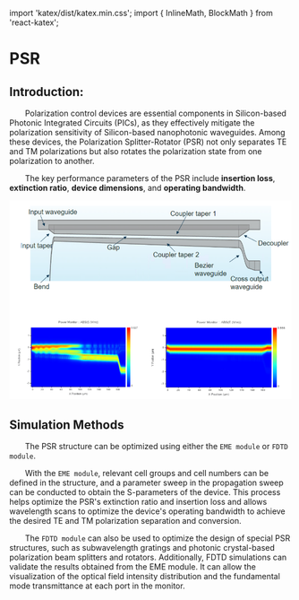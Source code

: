 import 'katex/dist/katex.min.css';
import { InlineMath, BlockMath } from 'react-katex';

# PSR

## Introduction:

<div class="text-justify">

&emsp;&emsp;Polarization control devices are essential components in Silicon-based Photonic Integrated Circuits (PICs), as they effectively mitigate the polarization sensitivity of Silicon-based nanophotonic waveguides. Among these devices, the Polarization Splitter-Rotator (PSR) not only separates TE and TM polarizations but also rotates the polarization state from one polarization to another.

&emsp;&emsp;The key performance parameters of the PSR include **insertion loss**, **extinction ratio**, **device dimensions**, and **operating bandwidth**.

</div>

![MMI introduction](PSR_intro.png 'MMI introduction')

## Simulation Methods

<div class="text-justify">

&emsp;&emsp;The PSR structure can be optimized using either the `EME module` or `FDTD module`. 

&emsp;&emsp;With the `EME module`, relevant cell groups and cell numbers can be defined in the structure, and a parameter sweep in the propagation sweep can be conducted to obtain the S-parameters of the device. This process helps optimize the PSR's extinction ratio and insertion loss and allows wavelength scans to optimize the device's operating bandwidth to achieve the desired TE and TM polarization separation and conversion.

&emsp;&emsp;The `FDTD module` can also be used to optimize the design of special PSR structures, such as subwavelength gratings and photonic crystal-based polarization beam splitters and rotators. Additionally, FDTD simulations can validate the results obtained from the EME module. It can allow the visualization of the optical field intensity distribution and the fundamental mode transmittance at each port in the monitor.

</div>
